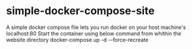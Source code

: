 # simple-docker-compose-site
A simple docker compose file lets you run docker on your host machine's localhost:80
Start the container using below command from whithin the website directory
docker-compose up -d --force-recreate
